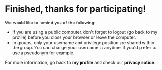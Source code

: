 # Finished, thanks for participating!

We would like to remind you of the following:

- If you are using a public computer, don't forget to logout (go back to my profile) before you close your browser or leave the computer.
- In groups, only your username and privilege position are shared within the group. You
  can change your username at anytime, if you'd prefer to use a pseudonym for example.

For more information, go back to **my profile** and check our **privacy notice**.
